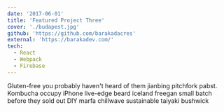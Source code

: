 ```yaml
---
date: '2017-06-01'
title: 'Featured Project Three'
cover: './budapest.jpg'
github: 'https://github.com/barakadacres'
external: 'https://barakadev.com/'
tech:
  - React
  - Webpack
  - Firebase
---
```


Gluten-free you probably haven't heard of them jianbing pitchfork pabst. Kombucha occupy iPhone live-edge beard iceland freegan small batch before they sold out DIY marfa chillwave sustainable taiyaki bushwick

